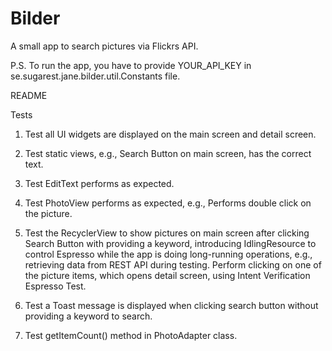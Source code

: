 # Bilder
A small app to search pictures via Flickrs API.

P.S. To run the app, you have to provide YOUR_API_KEY in se.sugarest.jane.bilder.util.Constants file. 

README

Tests

1. Test all UI widgets are displayed on the main screen and detail screen.

2. Test static views, e.g., Search Button on main screen, has the correct text.

3. Test EditText performs as expected.

4. Test PhotoView performs as expected, e.g., Performs double click on the picture.

5. Test the RecyclerView to show pictures on main screen after clicking Search Button with providing a keyword, introducing IdlingResource to control Espresso while the app is doing long-running operations, e.g., retrieving data from REST API during testing.  Perform clicking on one of the picture items, which opens detail screen, using Intent Verification Espresso Test.

6. Test a Toast message is displayed when clicking search button without providing a keyword to search.

7. Test getItemCount() method in PhotoAdapter class.



